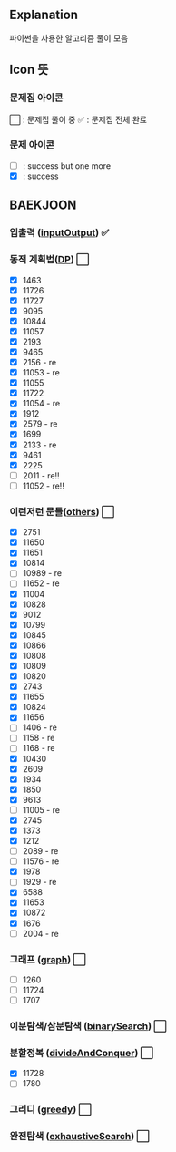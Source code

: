 ## Explanation

파이썬을 사용한 알고리즘 풀이 모음

## Icon 뜻

### 문제집 아이콘

:white_large_square: : 문제집 풀이 중
:white_check_mark: : 문제집 전체 완료

### 문제 아이콘

- [ ] : success but one more
- [x] : success

## BAEKJOON

### 입출력 ([inputOutput](https://www.acmicpc.net/workbook/view/7213])) :white_check_mark:

### 동적 계획법([DP](https://www.acmicpc.net/workbook/view/7214)) :white_large_square:

- [x] 1463
- [x] 11726
- [x] 11727
- [x] 9095
- [x] 10844
- [x] 11057
- [x] 2193
- [x] 9465
- [x] 2156 - re
- [x] 11053 - re
- [x] 11055
- [x] 11722
- [x] 11054 - re
- [x] 1912
- [x] 2579 - re
- [x] 1699
- [x] 2133 - re
- [x] 9461
- [x] 2225
- [ ] 2011 - re!!
- [ ] 11052 - re!!

### 이런저런 문들([others](https://www.acmicpc.net/workbook/view/7215)) :white_large_square:

- [x] 2751
- [x] 11650
- [x] 11651
- [x] 10814
- [ ] 10989 - re
- [ ] 11652 - re
- [x] 11004
- [x] 10828
- [x] 9012
- [x] 10799
- [x] 10845
- [x] 10866
- [x] 10808
- [x] 10809
- [x] 10820
- [x] 2743
- [x] 11655
- [x] 10824
- [x] 11656
- [ ] 1406 - re
- [ ] 1158 - re
- [ ] 1168 - re
- [x] 10430
- [x] 2609
- [x] 1934
- [x] 1850
- [x] 9613
- [ ] 11005 - re
- [x] 2745
- [x] 1373
- [x] 1212
- [ ] 2089 - re
- [ ] 11576 - re
- [x] 1978
- [ ] 1929 - re
- [x] 6588
- [x] 11653
- [x] 10872
- [x] 1676
- [ ] 2004 - re

### 그래프 ([graph](https://www.acmicpc.net/workbook/view/7216)) :white_large_square:

- [ ] 1260
- [ ] 11724
- [ ] 1707

### 이분탐색/삼분탐색 ([binarySearch](https://www.acmicpc.net/workbook/view/7217)) :white_large_square:

### 분할정복 ([divideAndConquer](https://www.acmicpc.net/workbook/view/7218)) :white_large_square:

- [x] 11728
- [ ] 1780

### 그리디 ([greedy](https://www.acmicpc.net/workbook/view/7219)) :white_large_square:

### 완전탐색 ([exhaustiveSearch](https://www.acmicpc.net/workbook/view/7220)) :white_large_square:
